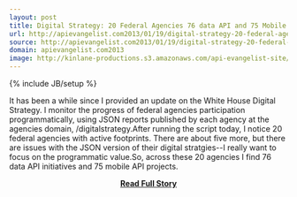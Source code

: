 ```yaml
---
layout: post
title: Digital Strategy: 20 Federal Agencies 76 data API and 75 Mobile API Initiatives
url: http://apievangelist.com2013/01/19/digital-strategy-20-federal-agencies-76-data-api-75-mobile-api-initiatives/
source: http://apievangelist.com2013/01/19/digital-strategy-20-federal-agencies-76-data-api-75-mobile-api-initiatives/
domain: apievangelist.com2013
image: http://kinlane-productions.s3.amazonaws.com/api-evangelist-site/blog/US_white_house_logo.png
---
```

{% include JB/setup %}<p>It has been a while since I provided an update on the White House Digital Strategy. I monitor the progress of federal agencies participation programmatically, using JSON reports published by each agency at the agencies domain, /digitalstrategy.After running the script today, I notice 20 federal agencies with active footprints. There are about five more, but there are issues with the JSON version of their digital stratgies--I really want to focus on the programmatic value.So, across these 20 agencies I find 76 data API initiatives and 75 mobile API projects.</p>
<center><p><a href="http://apievangelist.com2013/01/19/digital-strategy-20-federal-agencies-76-data-api-75-mobile-api-initiatives/" style='padding:25px; font-sze:18px; font-weight: bold;'>Read Full Story</a></p></center>
